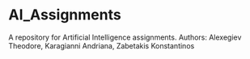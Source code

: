 # AI_Assignments
A repository for Artificial Intelligence assignments. Authors: Alexegiev Theodore, Karagianni Andriana, Zabetakis Konstantinos
